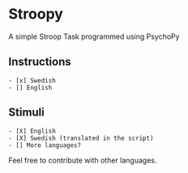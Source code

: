 # Stroopy
A simple Stroop Task programmed using PsychoPy

## Instructions
    - [x] Swedish
    - [] English
    
## Stimuli
    - [X] English
    - [X] Swedish (translated in the script)
    - [] More languages?

Feel free to contribute with other languages.
